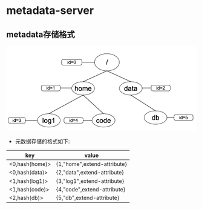 # metadata-server


## metadata存储格式

![](./doc/meta-store-design.png)

- 元数据存储的格式如下:


|  key   | value  |
|  ----  | ----  |
| <0,hash(home)>  | {1,"home",extend-attribute} |
| <0,hash(data)>  | {2,"data",extend-attribute} |
| <1,hash(log1)>  | {3,"log1",extend-attribute} |
| <1,hash(code)>  | {4,"code",extend-attribute} |
| <2,hash(db)>    | {5,"db",extend-attribute}   |
